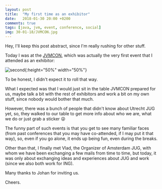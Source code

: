 ```yaml
---
layout: post
title:  "My first time as an exhibitor"
date:   2018-01-30 20:00 +0200
comments: true
tags: [java, jvm, event, conference, social]
img: 30-01-18/JVMCON.jpg
---
```


Hey, I'll keep this post abstract, since I'm really rushing for other stuff.

Today I was at the [JVMCON](https://www.jvmcon.com/#/), which was actually the very first event that I attended as an exhibitor:

![second]({{site.baseurl}}/assets/img/30-01-18/JVMCON.jpg){:height="50%" width="50%"}

To be honest, I didn't expect it to roll that way.

What I expected was that I would just sit in the table JVMCON prepared for us, maybe talk a bit with the rest of exhibitors and work a bit on my own stuff, since nobody would bother that much.

However, there was a bunch of people that didn't know about Utrecht JUG yet, so, they walked to our table to get more info about who we are, what we do or just grab a sticker :stuck_out_tongue_winking_eye:

The funny part of such events is that you get to see many familiar faces (from past conferences that you may have co-attended, if I may put it that way), so, even if you go alone, it ends up being fun, even during the breaks.

Other than that, I finally met Vlad, the Organizer of Amsterdam JUG, with whom we have been exchanging a few mails from time to time, but today, it was only about exchanging ideas and experiences about JUG and work (since we also both work for ING).

Many thanks to Johan for inviting us.

Cheers.


